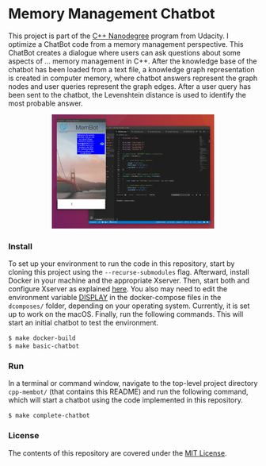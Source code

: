 Memory Management Chatbot
================


This project is part of the [C++ Nanodegree](https://www.udacity.com/course/c-plus-plus-nanodegree--nd213)
 program from Udacity. I optimize a ChatBot code from a memory management
 perspective. This ChatBot creates a dialogue where users can ask questions
 about some aspects of ... memory management in C++. After the knowledge base
 of the chatbot has been loaded from a text file, a knowledge graph
 representation is created in computer memory, where chatbot answers represent
 the graph nodes and user queries represent the graph edges. After a user query
 has been sent to the chatbot, the Levenshtein distance is used to identify the
 most probable answer.

<p align="center"><img src="chatbot_demo.gif" alt="Example" width="65%" style="middle"></p>


### Install
To set up your environment to run the code in this repository, start by cloning
 this project using the `--recurse-submodules` flag. Afterward, install Docker
 in your machine and the appropriate Xserver. Then, start both and configure
 Xserver as explained [here](https://medium.com/@mreichelt/how-to-show-x11-windows-within-docker-on-mac-50759f4b65cb).
 You also may need to edit the environment variable [DISPLAY](https://medium.com/better-programming/running-desktop-apps-in-docker-43a70a5265c4)
 in the docker-compose files in the `dcomposes/` folder, depending on your
 operating system. Currently, it is set up to work on the macOS. Finally, run
 the following commands. This will start an initial chatbot to test the
 environment.

```shell
$ make docker-build
$ make basic-chatbot
```


### Run
In a terminal or command window, navigate to the top-level project directory
 `cpp-membot/` (that contains this README) and run the following
 command, which will start a chatbot using the code implemented in this
 repository.

```shell
$ make complete-chatbot
```


### License
The contents of this repository are covered under the [MIT License](LICENSE).
